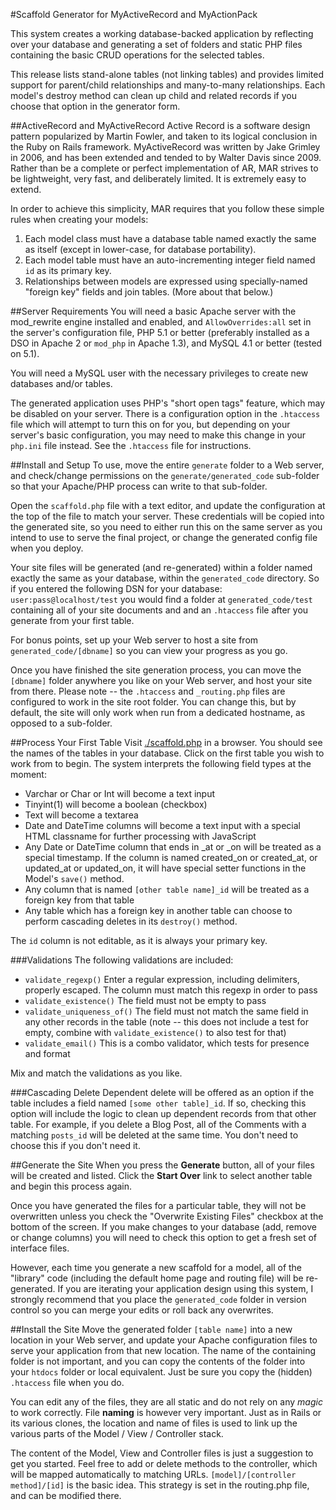 #Scaffold Generator for MyActiveRecord and MyActionPack

This system creates a working database-backed application by reflecting over
your database and generating a set of folders and static PHP files containing
the basic CRUD operations for the selected tables.

This release lists stand-alone tables (not linking tables) and provides limited
support for parent/child relationships and many-to-many relationships. Each
model's destroy method can clean up child and related records if you choose
that option in the generator form.

##ActiveRecord and MyActiveRecord
Active Record is a software design pattern popularized by Martin Fowler, and taken to its
logical conclusion in the Ruby on Rails framework. MyActiveRecord was written by Jake
Grimley in 2006, and has been extended and tended to by Walter Davis since 2009. Rather
than be a complete or perfect implementation of AR, MAR strives to be lightweight, 
very fast, and deliberately limited. It is extremely easy to extend.

In order to achieve this simplicity, MAR requires that you follow these simple rules
when creating your models: 

1. Each model class must have a database table named exactly the same as itself (except in
lower-case, for database portability).
2. Each model table must have an auto-incrementing integer field named `id` as its primary key.
3. Relationships between models are expressed using specially-named "foreign key" fields
and join tables. (More about that below.)

##Server Requirements
You will need a basic Apache server with the mod_rewrite engine installed and enabled, 
and `AllowOverrides:all` set in the server's configuration file, PHP 5.1 or better (preferably 
installed as a DSO in Apache 2 or `mod_php` in Apache 1.3), and MySQL 4.1 or better (tested on 5.1).

You will need a MySQL user with the necessary privileges to 
create new databases and/or tables.

The generated application uses PHP's "short open tags" feature, which may be disabled on your
server. There is a configuration option in the `.htaccess` file which will attempt to turn
this on for you, but depending on your server's basic configuration, you may need to make
this change in your `php.ini` file instead. See the `.htaccess` file for instructions.

##Install and Setup
To use, move the entire `generate` folder to a Web server, and check/change 
permissions on the `generate/generated_code` sub-folder so that your Apache/PHP 
process can write to that sub-folder.

Open the `scaffold.php` file with a text editor, and update the configuration
at the top of the file to match your server. These credentials will be copied
into the generated site, so you need to either run this on the same server as you
intend to use to serve the final project, or change the generated config file when you deploy. 

Your site files will be generated (and re-generated) within a folder named
exactly the same as your database, within the `generated_code` directory.
So if you entered the following DSN for your database: `user:pass@localhost/test`
you would find a folder at `generated_code/test` containing all of your site
documents and and an `.htaccess` file after you generate from your first table.

For bonus points, set up your Web server to host a site from `generated_code/[dbname]`
so you can view your progress as you go. 

Once you have finished the site generation process, you can move the `[dbname]`
folder anywhere you like on your Web server, and host your site from there.
Please note -- the `.htaccess` and `_routing.php` files are configured to work in the
site root folder. You can change this, but by default, the site will only work
when run from a dedicated hostname, as opposed to a sub-folder.

##Process Your First Table
Visit [./scaffold.php](./scaffold.php) in a browser. You should see the names of
the tables in your database. Click on the first table you wish to work from
to begin. The system interprets the following field types at the moment:

* Varchar or Char or Int will become a text input
* Tinyint(1) will become a boolean (checkbox)
* Text will become a textarea
* Date and DateTime columns will become a text input with a special HTML 
classname for further processing with JavaScript
* Any Date or DateTime column that ends in \_at or \_on will be treated as a special
timestamp. If the column is named created\_on or created\_at, or updated\_at or
updated\_on, it will have special setter functions in the Model's `save()` method.
* Any column that is named `[other table name]_id` will be treated as a foreign key from that table
* Any table which has a foreign key in another table can choose to perform
cascading deletes in its `destroy()` method.

The `id` column is not editable, as it is always your primary key.

###Validations
The following validations are included:

* `validate_regexp()` Enter a regular expression, including delimiters, properly 
escaped. The column must match this regexp in order to pass
* `validate_existence()` The field must not be empty to pass
* `validate_uniqueness_of()` The field must not match the same field in any 
other records in the table (note -- this does not include a test for empty, 
combine with `validate_existence()` to also test for that)
* `validate_email()` This is a combo validator, which tests for presence and 
format

Mix and match the validations as you like.

###Cascading Delete
Dependent delete will be offered as an option if the table includes a field 
named `[some other table]_id`. If so, checking this option will include the 
logic to clean up dependent records from that other table. For example, if 
you delete a Blog Post, all of the Comments with a matching `posts_id` will 
be deleted at the same time. You don't need to choose this if you don't need it.

##Generate the Site
When you press the **Generate** button, all of your files will be created and 
listed. Click the **Start Over** link to select another table and begin this 
process again.

Once you have generated the files for a particular table, they will not be 
overwritten unless you check the "Overwrite Existing Files" checkbox at the bottom of the screen. 
If you make changes to your database (add, remove or change columns) you will 
need to check this option to get a fresh set of interface files.

However, each time you generate a new scaffold for a model, all of the "library" code (including the
default home page and routing file) will be re-generated. If you are iterating your application
design using this system, I strongly recommend that you place the `generated_code` folder in version
control so you can merge your edits or roll back any overwrites.

##Install the Site
Move the generated folder `[table name]` into a new location in your Web server, 
and update your Apache configuration files to serve your application from that new location.
The name of the containing folder is not important, and you can copy the contents of
the folder into your `htdocs` folder or local equivalent. Just be sure you copy the (hidden) 
`.htaccess` file when you do.

You can edit any of the files, they are all static and do not rely on any
*magic* to work correctly. File **naming** is however very important. Just
as in Rails or its various clones, the location and name of files is used
to link up the various parts of the Model / View / Controller stack.

The content of the Model, View and Controller files is just a suggestion to
get you started. Feel free to add or delete methods to the controller, which
will be mapped automatically to matching URLs. `[model]/[controller method]/[id]`
is the basic idea. This strategy is set in the routing.php file, and can be
modified there.
